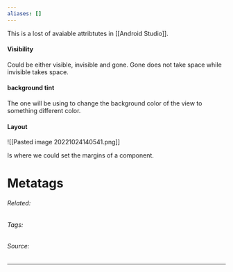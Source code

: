 ```yaml
---
aliases: []
---
```

This is a lost of avaiable attribtutes in [[Android Studio]].

#### Visibility
Could be either visible, invisible and gone. Gone does not take space while invisible takes space.  

#### background tint
The one will be using to change the background color of the view to something different color.

#### Layout 
![[Pasted image 20221024140541.png]]

Is where we could set the margins of a component. 












# Metatags
###### Related: 
###### Tags: 
###### Source: 

---